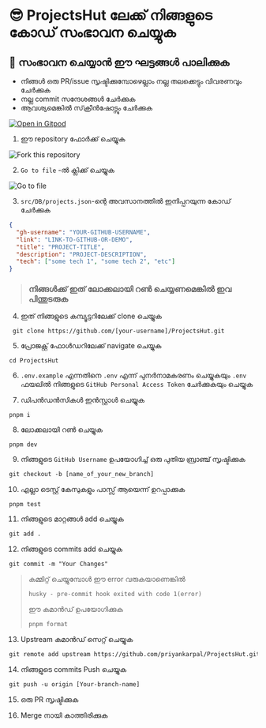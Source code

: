 # 😎 ProjectsHut ലേക്ക് നിങ്ങളുടെ കോഡ് സംഭാവന ചെയ്യുക

## 🧐 സംഭാവന ചെയ്യാൻ ഈ ഘട്ടങ്ങൾ പാലിക്കുക

- നിങ്ങൾ ഒരു PR/issue സൃഷ്ടിക്കുമ്പോഴെല്ലാം നല്ല തലക്കെട്ടും വിവരണവും ചേർക്കുക
- നല്ല commit സന്ദേശങ്ങൾ ചേർക്കുക
- ആവശ്യമെങ്കിൽ സ്‌ക്രീൻഷോട്സും ചേർക്കുക

[![Open in Gitpod](https://gitpod.io/button/open-in-gitpod.svg)](https://gitpod.io/#https://github.com/priyankarpal/ProjectsHut)

1. ഈ repository ഫോർക്ക് ചെയ്യുക

![ Fork this repository](https://user-images.githubusercontent.com/88102392/226444075-7d7d28b5-8d88-459a-bb82-38a3f64aaf28.png)

2. `Go to file` -ൽ ക്ലിക്ക് ചെയ്യുക

![Go to file](https://user-images.githubusercontent.com/88102392/226444608-12a2abb9-436c-4843-8893-49029cb4c033.png)

3. `src/DB/projects.json`-ന്റെ അവസാനത്തിൽ ഇനിപ്പറയുന്ന കോഡ് ചേർക്കുക

```json
{
  "gh-username": "YOUR-GITHUB-USERNAME",
  "link": "LINK-TO-GITHUB-OR-DEMO",
  "title": "PROJECT-TITLE",
  "description": "PROJECT-DESCRIPTION",
  "tech": ["some tech 1", "some tech 2", "etc"]
}
```

> ### നിങ്ങൾക്ക് ഇത് ലോക്കലായി റൺ ചെയ്യണമെങ്കിൽ ഇവ പിന്തുടരുക

4. ഇത് നിങ്ങളുടെ കമ്പ്യൂട്ടറിലേക്ക് clone ചെയ്യുക

```
 git clone https://github.com/[your-username]/ProjectsHut.git
```

5. പ്രോജക്റ്റ് ഫോൾഡറിലേക്ക് navigate ചെയ്യുക

```
cd ProjectsHut
```

6. `.env.example` എന്നതിനെ `.env` എന്ന് പുനർനാമകരണം ചെയ്യുകയും `.env` ഫയലിൽ നിങ്ങളുടെ `GitHub Personal Access Token` ചേർക്കുകയും ചെയ്യുക 

7. ഡിപൻഡൻസികൾ ഇൻസ്റ്റാൾ ചെയ്യുക

```
pnpm i
```

8.  ലോക്കലായി റൺ ചെയ്യുക 

```
pnpm dev
```

9.  നിങ്ങളുടെ `GitHub Username` ഉപയോഗിച്ച് ഒരു പുതിയ ബ്രാഞ്ച് സൃഷ്ടിക്കുക

```diff
git checkout -b [name_of_your_new_branch]
```

10. എല്ലാ ടെസ്റ്റ് കേസുകളും പാസ്സ് ആയെന്ന്  ഉറപ്പാക്കുക

```
pnpm test
```

11. നിങ്ങളുടെ മാറ്റങ്ങൾ add ചെയ്യുക 

```diff
git add .
```

12. നിങ്ങളുടെ commits add ചെയ്യുക 

```diff
git commit -m "Your Changes"
```

> കമ്മിറ്റ് ചെയ്യുമ്പോൾ ഈ error വരുകയാണെങ്കിൽ 
>
> ```diff
> husky - pre-commit hook exited with code 1(error)
> ```
>
> ഈ കമാൻഡ് ഉപയോഗിക്കുക
>
> ```diff
> pnpm format
> ```

13. Upstream കമാൻഡ് സെറ്റ് ചെയ്യുക

```diff
git remote add upstream https://github.com/priyankarpal/ProjectsHut.git
```

14. നിങ്ങളുടെ commits Push ചെയ്യുക

```diff
git push -u origin [Your-branch-name]
```

15. ഒരു PR സൃഷ്ടിക്കുക

16. Merge നായി  കാത്തിരിക്കുക
